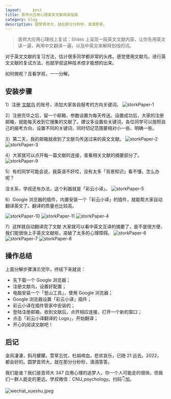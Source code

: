 ```yaml
---
layout:     post
title: 首师大应用心理英文文献阅读指南
category: blog
description: 圆梦首师大，就在那分分秒秒，滴滴答答。
---
```


> 首师大应用心理线上复试：Slides 上呈现一段英文文献内容，让你先用英文读一遍，再用中文翻译一遍，以及中英文来解释划线的词。

对于英文文献的复习方法，估计很多同学都非常的头疼。感觉使用文献鸟，进行英文文献的复试方法，也就学叔这种技术控才能想的出来。

如何做呢？且看学叔，一一分解。

## 安装步骤

1）注册 [文献鸟](https://www.storkapp.me/) 的账号，添加大家各自报考的方向关键词。
![storkPaper-1](http://image.cnu347.com/storkPaper-1.png)

2）注册完毕之后，留一个邮箱，参数设置为每天传送。设置成功后，大家的注册邮箱，就能每天收到它搜集的文献了。建议多设置些关键词，各位同学可以按照自己的报考方向，设置不同的关键词，同时切记范围要相对小一些、明确一些。

3）第二天，我的邮箱就收到了文献鸟传送过来的英文文献。
![storkPaper-2](http://image.cnu347.com/storkPaper-2.png)
![storkPaper-3](http://image.cnu347.com/storkPaper-3.png)

4）大家就可以点开每一篇文献的连接，查看相关文献的摘要部分了。
![storkPaper-9](http://image.cnu347.com/storkPaper-9.png)

5）有的同学可能会说，我英语不好哎，没有太多「背景知识」看不懂，怎么办呢？

没关系，学叔还有办法，这个利器就是「彩云小译」。
![storkPaper-5](http://image.cnu347.com/storkPaper-5.png)

6）Google 浏览器的插件，内置安装一个「彩云小译」的插件，就能帮大家自动翻译英文了。翻译的质量也比较高。

![storkPaper-10](http://image.cnu347.com/storkPaper-10.png)
![storkPaper-11](http://image.cnu347.com/storkPaper-11.png)
![storkPaper-4](http://image.cnu347.com/storkPaper-4.png)

7）这样就自动翻译完了文献 大家就可以看中英文互译的摘要了，是不是很方便，我们能很快上手英文文献啦，突破了太多的心理障碍。
![storkPaper-6](http://image.cnu347.com/storkPaper-6.png)
![storkPaper-7](http://image.cnu347.com/storkPaper-7.png)
![storkPaper-8](http://image.cnu347.com/storkPaper-8.png)

## 操作总结
上面分解步骤演示完毕，终结下来就说：
- 先下载一个 Google 浏览器；
- 注册文献鸟，设置好配置；
- 电脑安装一个「登山工具」，使用 Google 浏览器；
- Google 浏览器设置「彩云小译」插件；
- 彩云小译在插件管家中安装的；
- 登陆注册邮箱，收到文献后，点开相应连接，打开一个新的窗口；
- 点击「彩云小译翻译的 Logo」，开始翻译；
- 开心的阅读文献吧！

## 后记
金风凄凄，斜月朦朦。萱草忘忧，杜娟啼血，悲欢哀乐，已随 21 远去。2022，都会好的。圆梦首师大，就在那分分秒秒，滴滴答答。

我们是谁？我们是首师大 347 应用心理的追梦人，你一个人可能走的很快，但我们一群人能走的更远。学叔微信：CNU_psychology。扫码👇加。

![wechat_xueshu.jpeg](https://cnu347-1257355643.cos.ap-beijing.myqcloud.com/CNU347/WechatIMG125.jpeg)







